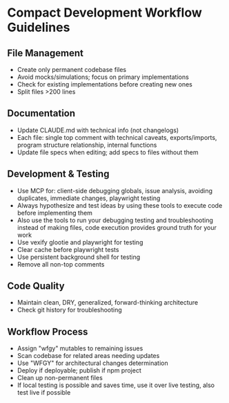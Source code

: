 

# Compact Development Workflow Guidelines

## File Management
- Create only permanent codebase files
- Avoid mocks/simulations; focus on primary implementations
- Check for existing implementations before creating new ones
- Split files >200 lines

## Documentation
- Update CLAUDE.md with technical info (not changelogs)
- Each file: single top comment with technical caveats, exports/imports, program structure relationship, internal functions
- Update file specs when editing; add specs to files without them

## Development & Testing
- Use MCP for: client-side debugging globals, issue analysis, avoiding duplicates, immediate changes, playwright testing
- Always hypothesize and test ideas by using these tools to execute code before implementing them
- Also use the tools to run your debugging testing and troubleshooting instead of making files, code execution provides ground truth for your work
- Use vexify glootie and playwright for testing
- Clear cache before playwright tests
- Use persistent background shell for testing
- Remove all non-top comments

## Code Quality
- Maintain clean, DRY, generalized, forward-thinking architecture
- Check git history for troubleshooting

## Workflow Process
- Assign "wfgy" mutables to remaining issues
- Scan codebase for related areas needing updates
- Use "WFGY" for architectural changes determination
- Deploy if deployable; publish if npm project
- Clean up non-permanent files
- If local testing is possible and saves time, use it over live testing, also test live if possible
  
